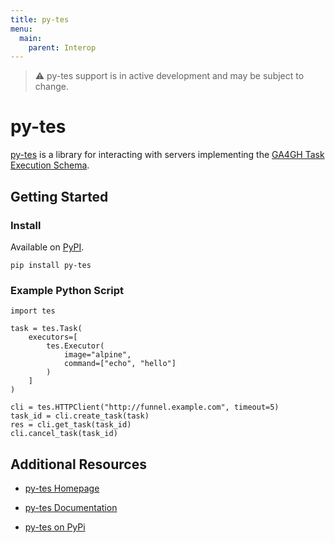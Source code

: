 ```yaml
---
title: py-tes
menu:
  main:
    parent: Interop
---
```


> ⚠️ py-tes support is in active development and may be subject to change.

# py-tes

[py-tes](https://github.com/ohsu-comp-bio/py-tes) is a library for interacting with servers implementing the [GA4GH Task Execution Schema](https://github.com/ga4gh/task-execution-schemas).

## Getting Started

### Install

Available on [PyPI](https://pypi.org/project/py-tes/).

```
pip install py-tes
```

### Example Python Script

```
import tes

task = tes.Task(
    executors=[
        tes.Executor(
            image="alpine",
            command=["echo", "hello"]
        )
    ]
)

cli = tes.HTTPClient("http://funnel.example.com", timeout=5)
task_id = cli.create_task(task)
res = cli.get_task(task_id)
cli.cancel_task(task_id)
```

## Additional Resources

- [py-tes Homepage](https://github.com/ohsu-comp-bio/py-tes)

- [py-tes Documentation](https://ohsu-comp-bio.github.io/py-tes/)

- [py-tes on PyPi](https://pypi.org/project/py-tes/)
